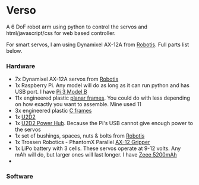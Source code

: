
# Verso 

A 6 DoF robot arm using python to control the servos and html/javascript/css for web based controller.

For smart servos, I am using Dynamixel AX-12A from [Robotis](https://www.robotis.us/dynamixel-ax-12a-6pcs-bulk/). Full parts list below.

### Hardware

- 7x Dynamixel AX-12A servos from [Robotis](https://www.robotis.us/dynamixel-ax-12a-6pcs-bulk/)
- 1x Raspberry Pi. Any model will do as long as it can run python and has USB port. I have [Pi 3 Model B](https://www.raspberrypi.com/products/raspberry-pi-3-model-b/)
- 11x engineered plastic [planar frames](https://www.robotis.us/fp04-f3-10pcs/). You could do with less depending on how exactly you want to assemble. Mine used 11
- 3x engineered plastic [C frames](https://www.robotis.us/fp04-f2-10pcs/)
- 1x [U2D2](https://www.robotis.us/u2d2/)
- 1x [U2D2 Power Hub](https://www.robotis.us/u2d2-power-hub-board-set/). Because the Pi's USB cannot give enough power to the servos
- 1x set of bushings, spaces, nuts & bolts from [Robotis](https://www.robotis.us/bolt-nut-set-bns-10/)
- 1x Trossen Robotics - PhantomX Parallel [AX-12 Gripper](https://robosavvy.co.uk/trossen-robotics-phantomx-parallel-ax-12-gripper-no-servo.html)
- 1x LiPo battery with 3 cells. These servos operate at 9-12 volts. Any mAh will do, but larger ones will last longer. I have [Zeee 5200mAh](https://www.amazon.com/Zeee-Connector-Batteries-Fireproof-Explosionproof/dp/B0CTFDBBJV)
- 

### Software 
